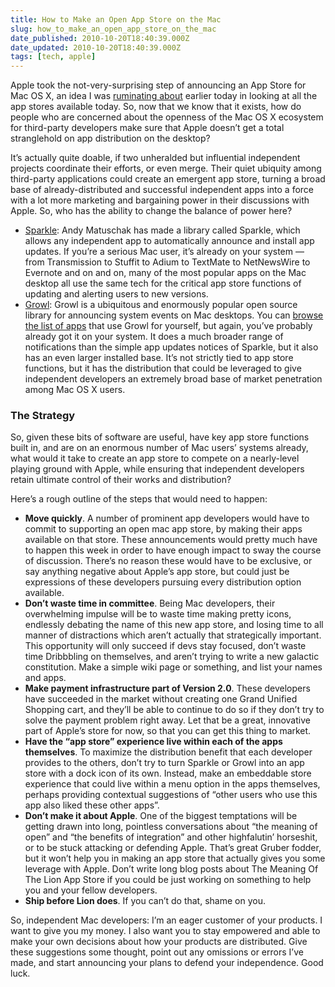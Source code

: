 ```yaml
---
title: How to Make an Open App Store on the Mac
slug: how_to_make_an_open_app_store_on_the_mac
date_published: 2010-10-20T18:40:39.000Z
date_updated: 2010-10-20T18:40:39.000Z
tags: [tech, apple]
---
```


Apple took the not-very-surprising step of announcing an App Store for Mac OS X, an idea I was [ruminating about](/2010/10/20/all_the_app_stores) earlier today in looking at all the app stores available today. So, now that we know that it exists, how do people who are concerned about the openness of the Mac OS X ecosystem for third-party developers make sure that Apple doesn’t get a total stranglehold on app distribution on the desktop?

It’s actually quite doable, if two unheralded but influential independent projects coordinate their efforts, or even merge. Their quiet ubiquity among third-party applications could create an emergent app store, turning a broad base of already-distributed and successful independent apps into a force with a lot more marketing and bargaining power in their discussions with Apple. So, who has the ability to change the balance of power here?

- [Sparkle](http://sparkle.andymatuschak.org/): Andy Matuschak has made a library called Sparkle, which allows any independent app to automatically announce and install app updates. If you’re a serious Mac user, it’s already on your system — from Transmission to Stuffit to Adium to TextMate to NetNewsWire to Evernote and on and on, many of the most popular apps on the Mac desktop all use the same tech for the critical app store functions of updating and alerting users to new versions.
- [Growl](http://growl.info/): Growl is a ubiquitous and enormously popular open source library for announcing system events on Mac desktops. You can [browse the list of apps](http://growl.info/applications.php) that use Growl for yourself, but again, you’ve probably already got it on your system. It does a much broader range of notifications than the simple app updates notices of Sparkle, but it also has an even larger installed base. It’s not strictly tied to app store functions, but it has the distribution that could be leveraged to give independent developers an extremely broad base of market penetration among Mac OS X users.

### The Strategy

So, given these bits of software are useful, have key app store functions built in, and are on an enormous number of Mac users’ systems already, what would it take to create an app store to compete on a nearly-level playing ground with Apple, while ensuring that independent developers retain ultimate control of their works and distribution?

Here’s a rough outline of the steps that would need to happen:

- **Move quickly**. A number of prominent app developers would have to commit to supporting an open mac app store, by making their apps available on that store. These announcements would pretty much have to happen this week in order to have enough impact to sway the course of discussion. There’s no reason these would have to be exclusive, or say anything negative about Apple’s app store, but could just be expressions of these developers pursuing every distribution option available.
- **Don’t waste time in committee**. Being Mac developers, their overwhelming impulse will be to waste time making pretty icons, endlessly debating the name of this new app store, and losing time to all manner of distractions which aren’t actually that strategically important. This opportunity will only succeed if devs stay focused, don’t waste time Dribbbling on themselves, and aren’t trying to write a new galactic constitution. Make a simple wiki page or something, and list your names and apps.
- **Make payment infrastructure part of Version 2.0**. These developers have succeeded in the market without creating one Grand Unified Shopping cart, and they’ll be able to continue to do so if they don’t try to solve the payment problem right away. Let that be a great, innovative part of Apple’s store for now, so that you can get this thing to market.
- **Have the “app store” experience live within each of the apps themselves**. To maximize the distribution benefit that each developer provides to the others, don’t try to turn Sparkle or Growl into an app store with a dock icon of its own. Instead, make an embeddable store experience that could live within a menu option in the apps themselves, perhaps providing contextual suggestions of “other users who use this app also liked these other apps”.
- **Don’t make it about Apple**. One of the biggest temptations will be getting drawn into long, pointless conversations about “the meaning of open” and “the benefits of integration” and other highfalutin’ horseshit, or to be stuck attacking or defending Apple. That’s great Gruber fodder, but it won’t help you in making an app store that actually gives you some leverage with Apple. Don’t write long blog posts about The Meaning Of The Lion App Store if you could be just working on something to help you and your fellow developers.
- **Ship before Lion does**. If you can’t do that, shame on you.

So, independent Mac developers: I’m an eager customer of your products. I want to give you my money. I also want you to stay empowered and able to make your own decisions about how your products are distributed. Give these suggestions some thought, point out any omissions or errors I’ve made, and start announcing your plans to defend your independence. Good luck.
